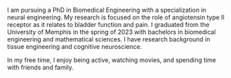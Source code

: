 I am pursuing a PhD in Biomedical Engineering with a specialization in neural engineering. My research is focused on the role of angiotensin type II receptor as it relates to bladder function and pain. I graduated from the University of Memphis in the spring of 2023 with bachelors in biomedical engineering and mathematical sciences. I have research background in tissue engineering and cognitive neuroscience. 

In my free time, I enjoy being active, watching movies, and spending time with friends and family.
